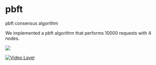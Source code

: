 # pbft
pbft consensus algorithm

We implemented a pbft algorithm that performs 10000 requests with 4 nodes.

<img src="https://img.shields.io/badge/YouTube-#FF0000?style=flat-square&logo=YouTube&logoColor=white"/>

[![Video Lavel](http://img.youtube.com/vi/OruqYXaOID8/0.jpg)](https://www.youtube.com/watch?v=OruqYXaOID8)
